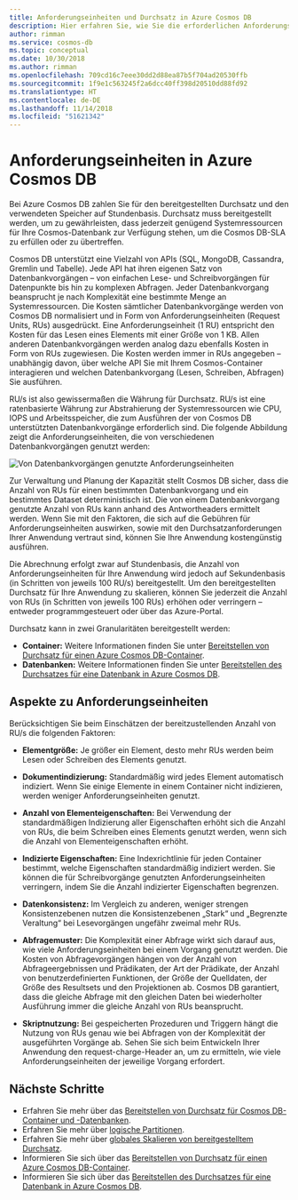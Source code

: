 ```yaml
---
title: Anforderungseinheiten und Durchsatz in Azure Cosmos DB
description: Hier erfahren Sie, wie Sie die erforderlichen Anforderungseinheiten in Azure Cosmos DB angeben und einschätzen.
author: rimman
ms.service: cosmos-db
ms.topic: conceptual
ms.date: 10/30/2018
ms.author: rimman
ms.openlocfilehash: 709cd16c7eee30dd2d88ea87b5f704ad20530ffb
ms.sourcegitcommit: 1f9e1c563245f2a6dcc40ff398d20510dd88fd92
ms.translationtype: HT
ms.contentlocale: de-DE
ms.lasthandoff: 11/14/2018
ms.locfileid: "51621342"
---
```

# <a name="request-units-in-azure-cosmos-db"></a>Anforderungseinheiten in Azure Cosmos DB

Bei Azure Cosmos DB zahlen Sie für den bereitgestellten Durchsatz und den verwendeten Speicher auf Stundenbasis. Durchsatz muss bereitgestellt werden, um zu gewährleisten, dass jederzeit genügend Systemressourcen für Ihre Cosmos-Datenbank zur Verfügung stehen, um die Cosmos DB-SLA zu erfüllen oder zu übertreffen.

Cosmos DB unterstützt eine Vielzahl von APIs (SQL, MongoDB, Cassandra, Gremlin und Tabelle). Jede API hat ihren eigenen Satz von Datenbankvorgängen – von einfachen Lese- und Schreibvorgängen für Datenpunkte bis hin zu komplexen Abfragen. Jeder Datenbankvorgang beansprucht je nach Komplexität eine bestimmte Menge an Systemressourcen.  Die Kosten sämtlicher Datenbankvorgänge werden von Cosmos DB normalisiert und in Form von Anforderungseinheiten (Request Units, RUs) ausgedrückt. Eine Anforderungseinheit (1 RU) entspricht den Kosten für das Lesen eines Elements mit einer Größe von 1 KB. Allen anderen Datenbankvorgängen werden analog dazu ebenfalls Kosten in Form von RUs zugewiesen. Die Kosten werden immer in RUs angegeben – unabhängig davon, über welche API Sie mit Ihrem Cosmos-Container interagieren und welchen Datenbankvorgang (Lesen, Schreiben, Abfragen) Sie ausführen.

RU/s ist also gewissermaßen die Währung für Durchsatz. RU/s ist eine ratenbasierte Währung zur Abstrahierung der Systemressourcen wie CPU, IOPS und Arbeitsspeicher, die zum Ausführen der von Cosmos DB unterstützten Datenbankvorgänge erforderlich sind. Die folgende Abbildung zeigt die Anforderungseinheiten, die von verschiedenen Datenbankvorgängen genutzt werden:

![Von Datenbankvorgängen genutzte Anforderungseinheiten](./media/request-units/request-units.png)

Zur Verwaltung und Planung der Kapazität stellt Cosmos DB sicher, dass die Anzahl von RUs für einen bestimmten Datenbankvorgang und ein bestimmtes Dataset deterministisch ist. Die von einem Datenbankvorgang genutzte Anzahl von RUs kann anhand des Antwortheaders ermittelt werden. Wenn Sie mit den Faktoren, die sich auf die Gebühren für Anforderungseinheiten auswirken, sowie mit den Durchsatzanforderungen Ihrer Anwendung vertraut sind, können Sie Ihre Anwendung kostengünstig ausführen.

Die Abrechnung erfolgt zwar auf Stundenbasis, die Anzahl von Anforderungseinheiten für Ihre Anwendung wird jedoch auf Sekundenbasis (in Schritten von jeweils 100 RU/s) bereitgestellt. Um den bereitgestellten Durchsatz für Ihre Anwendung zu skalieren, können Sie jederzeit die Anzahl von RUs (in Schritten von jeweils 100 RUs) erhöhen oder verringern – entweder programmgesteuert oder über das Azure-Portal.

Durchsatz kann in zwei Granularitäten bereitgestellt werden: 

* **Container:** Weitere Informationen finden Sie unter [Bereitstellen von Durchsatz für einen Azure Cosmos DB-Container](how-to-provision-container-throughput.md).
* **Datenbanken:** Weitere Informationen finden Sie unter [Bereitstellen des Durchsatzes für eine Datenbank in Azure Cosmos DB](how-to-provision-database-throughput.md).

## <a name="request-unit-considerations"></a>Aspekte zu Anforderungseinheiten

Berücksichtigen Sie beim Einschätzen der bereitzustellenden Anzahl von RU/s die folgenden Faktoren:

* **Elementgröße:** Je größer ein Element, desto mehr RUs werden beim Lesen oder Schreiben des Elements genutzt.

* **Dokumentindizierung:** Standardmäßig wird jedes Element automatisch indiziert. Wenn Sie einige Elemente in einem Container nicht indizieren, werden weniger Anforderungseinheiten genutzt.

* **Anzahl von Elementeigenschaften:** Bei Verwendung der standardmäßigen Indizierung aller Eigenschaften erhöht sich die Anzahl von RUs, die beim Schreiben eines Elements genutzt werden, wenn sich die Anzahl von Elementeigenschaften erhöht.

* **Indizierte Eigenschaften:** Eine Indexrichtlinie für jeden Container bestimmt, welche Eigenschaften standardmäßig indiziert werden. Sie können die für Schreibvorgänge genutzten Anforderungseinheiten verringern, indem Sie die Anzahl indizierter Eigenschaften begrenzen.

* **Datenkonsistenz:** Im Vergleich zu anderen, weniger strengen Konsistenzebenen nutzen die Konsistenzebenen „Stark“ und „Begrenzte Veraltung“ bei Lesevorgängen ungefähr zweimal mehr RUs.

* **Abfragemuster:** Die Komplexität einer Abfrage wirkt sich darauf aus, wie viele Anforderungseinheiten bei einem Vorgang genutzt werden. Die Kosten von Abfragevorgängen hängen von der Anzahl von Abfrageergebnissen und Prädikaten, der Art der Prädikate, der Anzahl von benutzerdefinierten Funktionen, der Größe der Quelldaten, der Größe des Resultsets und den Projektionen ab. Cosmos DB garantiert, dass die gleiche Abfrage mit den gleichen Daten bei wiederholter Ausführung immer die gleiche Anzahl von RUs beansprucht.

* **Skriptnutzung:** Bei gespeicherten Prozeduren und Triggern hängt die Nutzung von RUs genau wie bei Abfragen von der Komplexität der ausgeführten Vorgänge ab. Sehen Sie sich beim Entwickeln Ihrer Anwendung den request-charge-Header an, um zu ermitteln, wie viele Anforderungseinheiten der jeweilige Vorgang erfordert.

## <a name="next-steps"></a>Nächste Schritte

* Erfahren Sie mehr über das [Bereitstellen von Durchsatz für Cosmos DB-Container und -Datenbanken](set-throughput.md).
* Erfahren Sie mehr über [logische Partitionen](partition-data.md).
* Erfahren Sie mehr über [globales Skalieren von bereitgestelltem Durchsatz](scaling-throughput.md).
* Informieren Sie sich über das [Bereitstellen von Durchsatz für einen Azure Cosmos DB-Container](how-to-provision-container-throughput.md).
* Informieren Sie sich über das [Bereitstellen des Durchsatzes für eine Datenbank in Azure Cosmos DB](how-to-provision-database-throughput.md).
